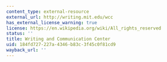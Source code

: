 ```yaml
---
content_type: external-resource
external_url: http://writing.mit.edu/wcc
has_external_license_warning: true
license: https://en.wikipedia.org/wiki/All_rights_reserved
status: ''
title: Writing and Communication Center
uid: 184fd727-227a-4346-b83c-3f45c0f81cd9
wayback_url: ''
---
```

